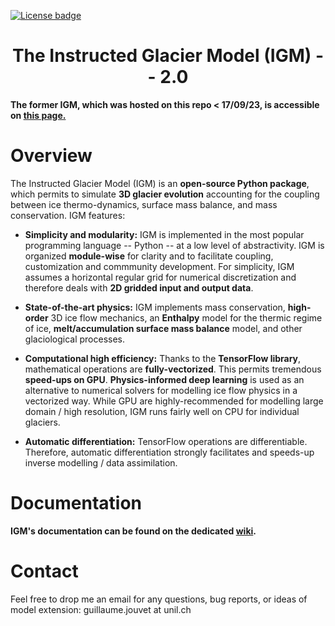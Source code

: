 [![License badge](https://img.shields.io/badge/License-GPLv3-blue.svg)](https://www.gnu.org/licenses/gpl-3.0)
### <h1 align="center" id="title">The Instructed Glacier Model (IGM) -- 2.0 </h1>

**The former IGM, which was hosted on this repo < 17/09/23, is accessible on [this page.](https://github.com/jouvetg/igm_old)**

# Overview    

The Instructed Glacier Model (IGM) is an **open-source Python package**, which permits to simulate **3D glacier evolution** accounting for the coupling between ice thermo-dynamics, surface mass balance, and mass conservation. IGM features:

- **Simplicity and modularity:** IGM is implemented in the most popular programming language -- Python -- at a low level of abstractivity. IGM is organized **module-wise** for clarity and to facilitate coupling, customization and commmunity development. For simplicity, IGM assumes a horizontal regular grid for numerical discretization and therefore deals with **2D gridded input and output data**.

- **State-of-the-art physics:** IGM implements mass conservation, **high-order** 3D ice flow mechanics, an **Enthalpy** model for the thermic regime of ice, **melt/accumulation surface mass balance** model, and other glaciological processes.

- **Computational high efficiency:** Thanks to the **TensorFlow library**, mathematical operations are **fully-vectorized**. This permits tremendous **speed-ups on GPU**. **Physics-informed deep learning** is used as an alternative to numerical solvers for modelling ice flow physics in a vectorized way. While GPU are highly-recommended for modelling large domain / high resolution, IGM runs fairly well on CPU for individual glaciers.

- **Automatic differentiation:** TensorFlow operations are differentiable. Therefore, automatic differentiation strongly facilitates and speeds-up inverse modelling / data assimilation.
  
# Documentation    

**IGM's documentation can be found on the dedicated [wiki](https://github.com/jouvetg/igm/wiki).**
  
# Contact

Feel free to drop me an email for any questions, bug reports, or ideas of model extension: guillaume.jouvet at unil.ch

